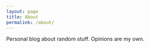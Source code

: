 ```yaml
---
layout: page
title: About
permalink: /about/
---
```


Personal blog about random stuff. Opinions are my own.
